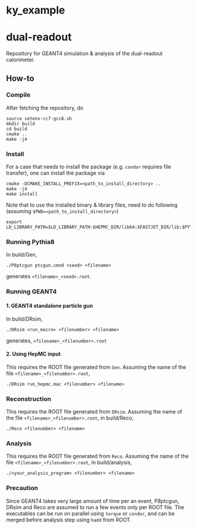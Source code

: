 # ky_example

# dual-readout
Repository for GEANT4 simulation &amp; analysis of the dual-readout calorimeter.

## How-to
### Compile
After fetching the repository, do

    source setenv-cc7-gcc8.sh
    mkdir build
    cd build
    cmake ..
    make -j4

### Install
For a case that needs to install the package (e.g. `condor` requires file transfer), one can install the package via

    cmake -DCMAKE_INSTALL_PREFIX=<path_to_install_directory> ..
    make -j4
    make install
    
Note that to use the installed binary & library files, need to do following (assuming `$PWD=<path_to_install_directory>`)

    export LD_LIBRARY_PATH=$LD_LIBRARY_PATH:$HEPMC_DIR/lib64:$FASTJET_DIR/lib:$PYTHIA_DIR/lib:$PWD/lib

### Running Pythia8
In build/Gen,

    ./P8ptcgun ptcgun.cmnd <seed> <filename>
    
generates `<filename>_<seed>.root`.

### Running GEANT4
#### 1. GEANT4 standalone particle gun
In build/DRsim,

    ./DRsim <run_macro> <filenumber> <filename>
    
generates, `<filename>_<filenumber>.root`

#### 2. Using HepMC input
This requires the ROOT file generated from `Gen`. Assuming the name of the file `<filename>_<filenumber>.root`,

    ./DRsim run_hepmc.mac <filenumber> <filename>
    
### Reconstruction
This requires the ROOT file generated from `DRsim`. Assuming the name of the file `<filename>_<filenumber>.root`, in build/Reco,

    ./Reco <filenumber> <filename>
    
### Analysis
This requires the ROOT file generated from `Reco`. Assuming the name of the file `<filename>_<filenumber>.root`, in build/analysis,

    ./<your_analysis_program> <filenumber> <filename>
    
### Precaution
Since GEANT4 takes very large amount of time per an event, P8ptcgun, DRsim and Reco are assumed to run a few events only per ROOT file. The executables can be run on parallel using `torque` or `condor`, and can be merged before analysis step using `hadd` from ROOT.
